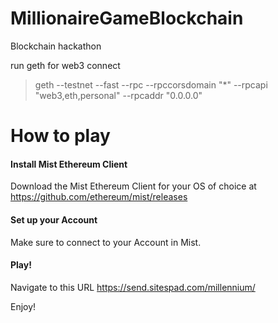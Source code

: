 # MillionaireGameBlockchain
Blockchain hackathon

run geth for web3 connect

> geth --testnet --fast --rpc --rpccorsdomain "*" --rpcapi "web3,eth,personal" --rpcaddr "0.0.0.0"


# How to play

#### Install Mist Ethereum Client

Download the Mist Ethereum Client for your OS of choice at https://github.com/ethereum/mist/releases

#### Set up your Account

Make sure to connect to your Account in Mist.

#### Play! 

Navigate to this URL https://send.sitespad.com/millennium/

Enjoy!
